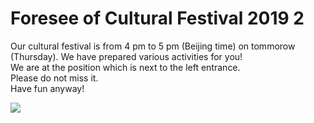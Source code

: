 # Foresee of Cultural Festival 2019 2

Our cultural festival is from 4 pm to 5 pm (Beijing time) on tommorow (Thursday). We have prepared various activities for you!<br>
We are at the position which is next to the left entrance.<br>
Please do not miss it.<br>
Have fun anyway!<br>

<img src="/img/news/20190529/1" class="img-thumbnail img-fluid col-md-5 p-1 rounded">